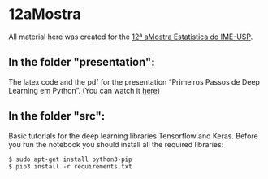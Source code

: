 # 12aMostra

All material here was created for the [12ª aMostra Estatística do IME-USP](https://www.youtube.com/channel/UCargFh7dj6ZtDcCNlw30F-w/videos).

## In the folder "presentation":
The latex code and the pdf for the presentation “Primeiros Passos de Deep Learning em Python”. (You can watch it [here](https://www.youtube.com/watch?v=PrFTP-kLzGA))

## In the folder "src": 
Basic tutorials for the deep learning libraries Tensorflow and Keras. Before you run the notebook you should install all the  required libraries:

```
$ sudo apt-get install python3-pip
$ pip3 install -r requirements.txt
```
